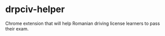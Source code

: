# drpciv-helper
Chrome extension that will help Romanian driving license learners to pass their exam.
